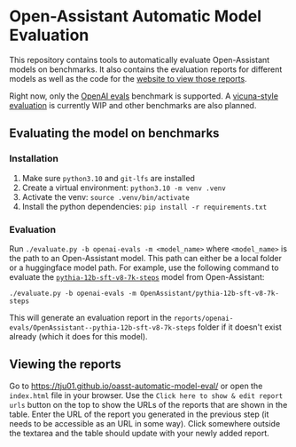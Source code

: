 # Open-Assistant Automatic Model Evaluation

This repository contains tools to automatically evaluate Open-Assistant models on benchmarks.
It also contains the evaluation reports for different models as well as the code for the [website to view those reports](https://tju01.github.io/oasst-automatic-model-eval/).

Right now, only the [OpenAI evals](https://github.com/openai/evals) benchmark is supported.
A [vicuna-style evaluation](https://lmsys.org/blog/2023-03-30-vicuna/) is currently WIP and other benchmarks are also planned.

## Evaluating the model on benchmarks

### Installation

1. Make sure `python3.10` and `git-lfs` are installed
2. Create a virtual environment: `python3.10 -m venv .venv`
3. Activate the venv: `source .venv/bin/activate`
4. Install the python dependencies: `pip install -r requirements.txt`

### Evaluation

Run `./evaluate.py -b openai-evals -m <model_name>` where `<model_name>` is the path to an Open-Assistant model.
This path can either be a local folder or a huggingface model path.
For example, use the following command to evaluate the [`pythia-12b-sft-v8-7k-steps`](https://huggingface.co/OpenAssistant/pythia-12b-sft-v8-7k-steps) model from Open-Assistant:
```
./evaluate.py -b openai-evals -m OpenAssistant/pythia-12b-sft-v8-7k-steps
```
This will generate an evaluation report in the `reports/openai-evals/OpenAssistant--pythia-12b-sft-v8-7k-steps` folder if it doesn't exist already (which it does for this model).

## Viewing the reports

Go to https://tju01.github.io/oasst-automatic-model-eval/ or open the `index.html` file in your browser.
Use the `Click here to show & edit report urls` button on the top to show the URLs of the reports that are shown in the table.
Enter the URL of the report you generated in the previous step (it needs to be accessible as an URL in some way).
Click somewhere outside the textarea and the table should update with your newly added report.
